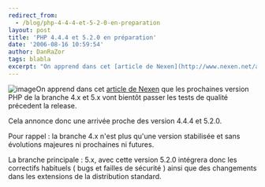 ```yaml
---
redirect_from:
  - /blog/php-4-4-4-et-5-2-0-en-preparation
layout: post
title: 'PHP 4.4.4 et 5.2.0 en préparation'
date: '2006-08-16 10:59:54'
author: DanRaZor
tags: blabla
excerpt: "On apprend dans cet [article de Nexen](http://www.nexen.net/actualites/php/php_4.4.4_et_5.2.0_en_preparation.php) que les prochaines version PHP   de la branche 4.x et 5.x vont bientôt passer les tests de qualité précedent la release.  \n  \nCela annonce donc une arrivée proche des version 4.4.4 et 5.2.0.  \n  \nPour rappel : la branche      …"
---
```


![image]({http://static.php.net/www.php.net/images/php.gif})On apprend dans cet [article de Nexen](http://www.nexen.net/actualites/php/php_4.4.4_et_5.2.0_en_preparation.php) que les prochaines version PHP   de la branche 4.x et 5.x vont bientôt passer les tests de qualité précedent la release.

Cela annonce donc une arrivée proche des version 4.4.4 et 5.2.0.

Pour rappel : la branche 4.x n'est plus qu'une version stabilisée et sans évolutions majeures ni prochaines ni futures.

La branche principale : 5.x, avec cette version 5.2.0 intégrera donc les correctifs habituels   ( bugs et failles de sécurité ) ainsi que des changements dans les extensions de la distribution standard.
